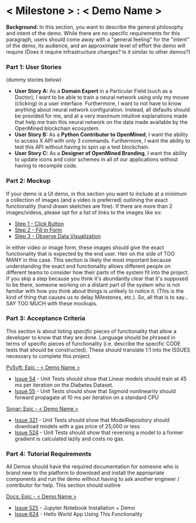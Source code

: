 # < Milestone > : < Demo Name >

<b>Background:</b> In this section, you want to describe the general philosophy and intent of the demo. While there are no specific requirements for this paragraph, users should come away with a "general feeling" for the "intent" of the demo, its audience, and an approximate level of effort the demo will require (Does it require infrastructure changes? Is it similar to other demos?)

### Part 1: User Stories

(dummy stories below)
* <b>User Story A:</b> As a <b>Domain Expert</b> in a Particular Field (such as a Doctor), I want to be able to train a neural network using only my mouse (clicking) in a user interface. Furthermore, I want to not have to know anything about neural network configuration. Instead, all defaults should be provided for me, and at a very maximum intuitive explanations made that help me train this neural network on the data made available by the OpenMined blockchain ecosystem.
* <b>User Story B:</b> As a <b>Python Contributor to OpenMined</b>, I want the ability to access X API with only 3 commands. Furthermore, I want the ability to test this API without having to spin up a test blockchain.
* <b>User Story C:</b> As a <b>Designer of OpenMined Branding</b>, I want the ability to update icons and color schemes in all of our applications without having to recompile code.

### Part 2: Mockup

If your demo is a UI demo, in this section you want to include at a minimum a collection of images (and a video is preferred) outlining the exact functionality (hand drawn sketches are fine). If there are more than 2 images/videos, please opt for a list of links to the images like so:

* [Step 1 - Click Button](https://github.com/OpenMined/mine.js/issues?q=is%3Aissue+milestone%3ALithium)
* [Step 2 - Fill in Form](https://github.com/OpenMined/PySonar/issues?utf8=%E2%9C%93&q=is%3Aissue%20milestone%3ALithium)
* [Step 3 - Observe Data Visualization](https://github.com/OpenMined/PySonar/issues?utf8=%E2%9C%93&q=is%3Aissue%20milestone%3ALithium)

In either video or image form, these images should give the exact functionality that is expected by the end user. Heir on the side of TOO MANY in this case. This section is likely the most important because understanding the exact end functionality allows different people on different teams to consider how their parts of the system fit into the project. If you skip a step because you think it's abundantly clear that it's supposed to be there, someone working on a distant part of the system who is not familiar with how you think about things is unlikely to notice it. (This is the kind of thing that causes us to delay Milestones, etc.). So, all that is to say... SAY TOO MUCH with these mockups.


### Part 3: Acceptance Criteria

This section is about listing _specific_ pieces of functionality that allow a developer to know that they are done. Language should be phrased in terms of specific pieces of functionality (i.e. describe the specific CODE tests that should be constructed). These should translate 1:1 into the ISSUES necessary to complete this project.

[PySyft: Epic - < Demo Name >](https://github.com/OpenMined/mine.js/issues?q=is%3Aissue+milestone%3ALithium)
* [Issue 54](https://github.com/OpenMined/mine.js/issues?q=is%3Aissue+milestone%3ALithium) - Unit Tests should show that Linear models should train at 45 ms per iteration on the Diabetes Dataset.
* [Issue 55](https://github.com/OpenMined/mine.js/issues?q=is%3Aissue+milestone%3ALithium) - Unit Tests should show that Sigmoid nonlinearity should forward propagate at 10 ms per iteration on a standard CPU

[Sonar: Epic - < Demo Name >](https://github.com/OpenMined/mine.js/issues?q=is%3Aissue+milestone%3ALithium)
* [Issue 321](https://github.com/OpenMined/mine.js/issues?q=is%3Aissue+milestone%3ALithium) - Unit Tests should show that ModelRepository should download models with a gas price of 25,000 or less
* [Issue 524](https://github.com/OpenMined/mine.js/issues?q=is%3Aissue+milestone%3ALithium) - Unit Tests should show that reversing a model to a former gradient is calculated lazily and costs no gas.

### Part 4: Tutorial Requirements

All Demos should have the required documentation for someone who is brand new to the platform to download and install the appropriate components and run the demo without having to ask another engineer / contributor for help. This section should outline

[Docs: Epic - < Demo Name >](https://github.com/OpenMined/mine.js/issues?q=is%3Aissue+milestone%3ALithium)
* [Issue 525](https://github.com/OpenMined/mine.js/issues?q=is%3Aissue+milestone%3ALithium) - Jupyter Notebook Installation + Demo
* [Issue 624](https://github.com/OpenMined/mine.js/issues?q=is%3Aissue+milestone%3ALithium) - Hello World App Using This Functionality
